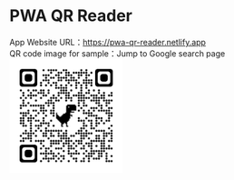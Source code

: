 # PWA QR Reader

App Website URL：https://pwa-qr-reader.netlify.app  
QR code image for sample：Jump to Google search page  
<img src="qrimage/qrcode_www.google.com.png" width="200" height="200">
